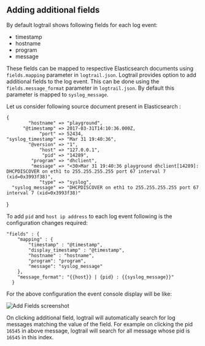## Adding additional fields ##
By default logtrail shows following fields for each log event:

 - timestamp
 - hostname
 - program
 - message
 
These fields can be mapped to respective Elasticsearch documents using `fields.mapping` parameter in `logtrail.json`. Logtrail provides option to add additional fields to the log event. This can be done using the `fields.message_format` parameter in `logtrail.json`. By default this parameter is mapped to `syslog_message`. 

Let us consider following source document present in Elasticsearch :

    {
            "hostname" => "playground",
          "@timestamp" => 2017-03-31T14:10:36.000Z,
                "port" => 52434,
    "syslog_timestamp" => "Mar 31 19:40:36",
            "@version" => "1",
                "host" => "127.0.0.1",
                 "pid" => "14289",
             "program" => "dhclient",
             "message" => "<30>Mar 31 19:40:36 playground dhclient[14289]: DHCPDISCOVER on eth1 to 255.255.255.255 port 67 interval 7 (xid=0x3993f38)",
                "type" => "syslog",
      "syslog_message" => "DHCPDISCOVER on eth1 to 255.255.255.255 port 67 interval 7 (xid=0x3993f38)"
}


To add `pid` and `host ip address` to each log event following is the configuration changes required:



    "fields" : {
        "mapping" : {
            "timestamp" : "@timestamp",
            "display_timestamp" : "@timestamp",
            "hostname" : "hostname",
            "program": "program",
            "message": "syslog_message"
        },
        "message_format": "{{host}} | {pid} : {{syslog_message}}"
      }
     
For the above configuration the event console display will be like:

![Add Fields screenshot](https://raw.githubusercontent.com/sivasamyk/logtrail/message_format/docs/add_fields.png)

On clicking additional field, logtrail will automatically search for log messages matching the value of the field. For example on clicking the pid `16545` in above message, logtrail will search for all message whose pid is `16545` in this index.